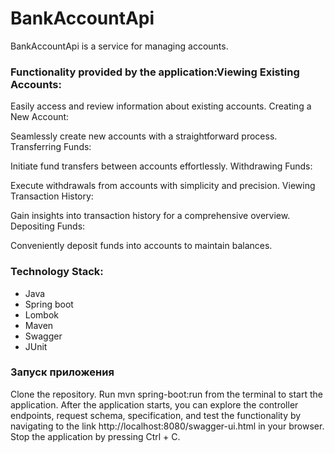 # BankAccountApi

BankAccountApi is a service for managing accounts.

### Functionality provided by the application:Viewing Existing Accounts:

Easily access and review information about existing accounts.
Creating a New Account:

Seamlessly create new accounts with a straightforward process.
Transferring Funds:

Initiate fund transfers between accounts effortlessly.
Withdrawing Funds:

Execute withdrawals from accounts with simplicity and precision.
Viewing Transaction History:

Gain insights into transaction history for a comprehensive overview.
Depositing Funds:

Conveniently deposit funds into accounts to maintain balances.

### Technology Stack:
* Java
* Spring boot
* Lombok
* Maven
* Swagger
* JUnit

### Запуск приложения
Clone the repository.
Run mvn spring-boot:run from the terminal to start the application.
After the application starts, you can explore the controller endpoints, request schema, specification, and test the functionality by navigating to the link http://localhost:8080/swagger-ui.html in your browser.
Stop the application by pressing Ctrl + C.




